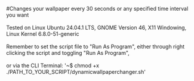 #Changes your wallpaper every 30 seconds or any specified time interval you want <br><br>
Tested on Linux Ubuntu 24.04.1 LTS, GNOME Version 46, X11 Windowing, Linux Kernel 6.8.0-51-generic <br><br>
Remember to set the script file to "Run As Program", either through right clicking the script and toggling "Run As Program",<br><br>
or via the CLI Terminal: '~$ chmod +x ./PATH_TO_YOUR_SCRIPT/dynamicwallpaperchanger.sh'

